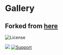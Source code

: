 # Gallery
## Forked from [here](https://github.com/IacobIonut01/Gallery)
![License](https://img.shields.io/github/license/IacobIonut01/Gallery?color=%23247EE0)

![](./screenshots/preview.png)
[![Support](./screenshots/items/support_banner.png)](https://yoomoney.ru/fundraise/mQ27yANz7FE.230916)
